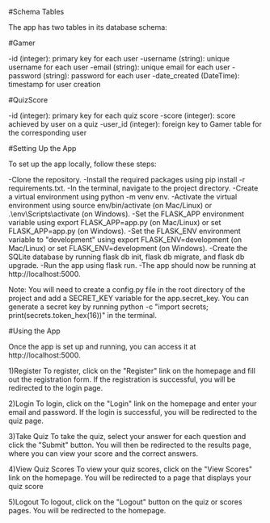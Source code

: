
<!-- This Flask app is a simple quiz application that allows users to register, login, take a quiz, and view their quiz scores. The app uses SQLite as its database and SQLAlchemy as its ORM. -->

#Schema Tables

The app has two tables in its database schema:

#Gamer

-id (integer): primary key for each user
-username (string): unique username for each user
-email (string): unique email for each user
-password (string): password for each user
-date_created (DateTime): timestamp for user creation

#QuizScore

-id (integer): primary key for each quiz score
-score (integer): score achieved by user on a quiz
-user_id (integer): foreign key to Gamer table for the corresponding user

#Setting Up the App

To set up the app locally, follow these steps:

-Clone the repository.
-Install the required packages using pip install -r requirements.txt.
-In the terminal, navigate to the project directory.
-Create a virtual environment using python -m venv env.
-Activate the virtual environment using source env/bin/activate (on Mac/Linux) or .\env\Scripts\activate (on Windows).
-Set the FLASK_APP environment variable using export FLASK_APP=app.py (on Mac/Linux) or set FLASK_APP=app.py (on Windows).
-Set the FLASK_ENV environment variable to "development" using export FLASK_ENV=development (on Mac/Linux) or set FLASK_ENV=development (on  Windows).
-Create the SQLite database by running flask db init, flask db migrate, and flask db upgrade.
-Run the app using flask run.
-The app should now be running at http://localhost:5000.

Note: You will need to create a config.py file in the root directory of the project and add a SECRET_KEY variable for the app.secret_key. You can generate a secret key by running python -c "import secrets; print(secrets.token_hex(16))" in the terminal.

#Using the App

Once the app is set up and running, you can access it at http://localhost:5000.

1)Register
To register, click on the "Register" link on the homepage and fill out the registration form. If the registration is successful, you will be redirected to the login page.

2)Login
To login, click on the "Login" link on the homepage and enter your email and password. If the login is successful, you will be redirected to the quiz page.

3)Take Quiz
To take the quiz, select your answer for each question and click the "Submit" button. You will then be redirected to the results page, where you can view your score and the correct answers.

4)View Quiz Scores
To view your quiz scores, click on the "View Scores" link on the homepage. You will be redirected to a page that displays your quiz score

5)Logout
To logout, click on the "Logout" button on the quiz or scores pages. You will be redirected to the homepage.
